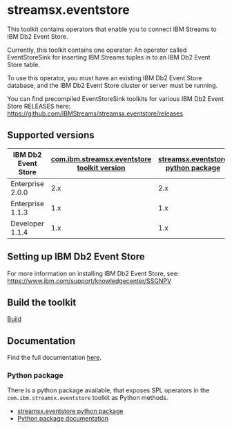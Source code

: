 # streamsx.eventstore

This toolkit contains operators that enable you to connect IBM Streams to IBM Db2 Event Store.

Currently, this toolkit contains one operator: An operator called EventStoreSink for inserting IBM Streams tuples in to an IBM Db2 Event Store table.

To use this operator, you must have an existing IBM Db2 Event Store database, and the IBM Db2 Event Store cluster or server must be running. 

You can find precompiled EventStoreSink toolkits for various IBM Db2 Event Store RELEASES here:
<https://github.com/IBMStreams/streamsx.eventstore/releases>


## Supported versions

IBM Db2 Event Store            | [com.ibm.streamsx.eventstore toolkit version](https://github.com/IBMStreams/streamsx.eventstore/releases) | [streamsx.eventstore python package](https://pypi.org/project/streamsx.eventstore/) |
--------            | -------------- | -----------  |
Enterprise 2.0.0	            | 2.x  | 2.x |
Enterprise 1.1.3             | 1.x      | 1.x |
Developer 1.1.4	            | 1.x  | 1.x |


## Setting up IBM Db2 Event Store

For more information on installing IBM Db2 Event Store, see:
<https://www.ibm.com/support/knowledgecenter/SSGNPV>

## Build the toolkit

[Build](BUILD.md)

## Documentation

Find the full documentation [here](https://ibmstreams.github.io/streamsx.eventstore/).

### Python package 

There is a python package available, that exposes SPL operators in the `com.ibm.streamsx.eventstore` toolkit as Python methods.
* [streamsx.eventstore python package](https://pypi.org/project/streamsx.eventstore/)
* [Python package documentation](http://streamsxeventstore.readthedocs.io)
